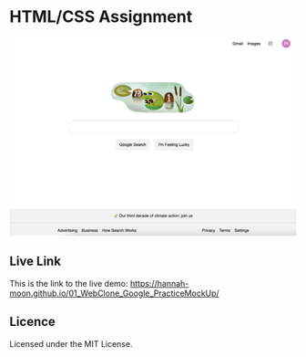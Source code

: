 # HTML/CSS Assignment
![Google Spring Search Page](Google_Screenshot.png)


## Live Link
This is the link to the live demo: https://hannah-moon.github.io/01_WebClone_Google_PracticeMockUp/


## Licence
Licensed under the MIT License.

